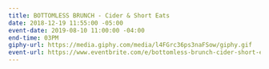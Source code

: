 ```yaml
---
title: BOTTOMLESS BRUNCH - Cider & Short Eats
date: 2018-12-19 11:55:00 -05:00
event-date: 2019-08-10 11:00:00 -04:00
end-time: 03PM
giphy-url: https://media.giphy.com/media/l4FGrc36ps3naFSow/giphy.gif
event-url: https://www.eventbrite.com/e/bottomless-brunch-cider-short-eats-tickets-67923213159
---
```


